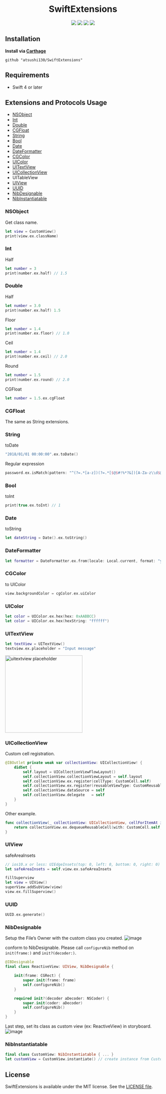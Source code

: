 <p align="center">
    <h1 align="center">SwiftExtensions</h1>
</p1>

<p align="center">
    <a href="https://github.com/atsushi130/SwiftExtensions.git"><img src="https://img.shields.io/badge/Swift-SwiftExtensions-3B5998.svg"></a> 
    <img src="https://img.shields.io/badge/Swift-4-ffac45.svg">
    <a href="./license"><img src="https://img.shields.io/badge/License-MIT-d94c32.svg"></a>
    <img src="https://img.shields.io/badge/Carthage-v1.0.3-7ec9d9.svg">
</p>

## Installation
**Install via [Carthage](https://github.com/Carthage/Carthage)**
```
github "atsushi130/SwiftExtensions"
```

## Requirements
- Swift 4 or later

## Extensions and Protocols Usage
- [NSObject](#nsobject)
- [Int](#int)
- [Double](#double)
- [CGFloat](#cgfloat)
- [String](#string)
- [Bool](#bool)
- [Date](#date)
- [DateFormatter](#dateformatter)
- [CGColor](#cgcolor)
- [UIColor](#uicolor)
- [UITextView](#uitextview)
- [UICollectionView](#uicollectionview)
- UITableView
- [UIView](#uiview)
- [UUID](#uuid)
- [NibDesignable](#nibdesignable)
- [NibInstantiatable](#nibinstantiatable)

### NSObject
Get class name.
```swift
let view = CustomView()
print(view.ex.className)
```

### Int
Half
```swift
let number = 3
print(number.ex.half) // 1.5
```

### Double
Half
```swift
let number = 3.0
print(number.ex.half) 1.5
```

Floor
```swift
let number = 1.4
print(number.ex.floor) // 1.0
```

Ceil
```swift
let number = 1.4
print(number.ex.ceil) // 2.0
```

Round
```swift
let number = 1.5
print(number.ex.round) // 2.0
```

CGFloat
```swift
let number = 1.5.ex.cgFloat
```

### CGFloat
The same as String extensions.

### String
toDate
```swift
"2018/01/01 00:00:00".ex.toDate()
```

Regular expression
```swift
password.ex.isMatch(pattern: "^(?=.*[a-z])(?=.*[$@$#!%*?&])[A-Za-z\\d$@$#!%*?&]{8,}$")
```

### Bool
toInt
```swift
print(true.ex.toInt) // 1
```

### Date
toString
```swift
let dateString = Date().ex.toString()
```

### DateFormatter
```swift
let formatter = DateFormatter.ex.from(locale: Local.current, format: "yyyy/MM/dd HH:mm:ss")
```

### CGColor
to UIColor
```swift
view.backgroundColor = cgColor.ex.uiColor
```

### UIColor
```swift
let color = UIColor.ex.hex(hex: 0xAABBCC)
let color = UIColor.ex.hex(hexString: "ffffff")
```

### UITextView
```swift
let textView = UITextView()
textview.ex.placeholder = "Input message"
```
<img width="250" alt="uitextview placeholder" src="https://user-images.githubusercontent.com/11363154/34513458-b9d00aa4-f0ab-11e7-9986-1d87ad01bb42.png">

### UICollectionView
Custom cell registration.
```swift
@IBOutlet private weak var collectionView: UICollectionView! {
    didSet {
        self.layout = UICollectionViewFlowLayout()
        self.collectionView.collectionViewLayout = self.layout
        self.collectionView.ex.register(cellType: CustomCell.self)
        self.collectionView.ex.register(reusableViewType: CustomReusableView.self)
        self.collectionView.dataSource = self
        self.collectionView.delegate   = self
    }
}
```

Other example.
```swift
func collectionView(_ collectionView: UICollectionView, cellForItemAt indexPath: IndexPath) -> UICollectionViewCell {
    return collectionView.ex.dequeueReusableCell(with: CustomCell.self, for: indexPath)
}
```

### UIView
safeAreaInsets
```swift
// ios10.x or less: UIEdgeInsets(top: 0, left: 0, bottom: 0, right: 0)
let safeAreaInsets = self.view.ex.safeAreaInsets
```

```swift
fillSuperview
let view = UIView()
superView.addSubView(view)
view.ex.fillSuperview()

```

### UUID
```swift
UUID.ex.generate()
```

### NibDesignable
Setup the File’s Owner with the custom class you created.
![image](https://user-images.githubusercontent.com/11363154/34498505-40ecd376-f045-11e7-9f54-6173a39248c3.png)

conform to NibDesignable. Please call `configureNib` method on `init(frame:)` and `init?(decoder:)`.
```swift
@IBDesignable
final class ReactiveView: UIView, NibDesignable {

    init(frame: CGRect) {
        super.init(frame: frame)
        self.configureNib()
    }

    required init?(decoder aDecoder: NSCoder) {
        super.init(coder: aDecoder)
        self.configureNib()
    }
}
```

Last step, set its class as custom view (ex: ReactiveView) in storyboard.
![image](https://user-images.githubusercontent.com/11363154/34498849-bfe3d174-f046-11e7-94b8-b7184dc2fe69.png)

### NibInstantiatable
```swift
final class CustomView: NibInstantiatable { ... }
let customView = CustomView.instantiate() // create instance from CustomView.Xib
```

## License
SwiftExtensions is available under the MIT license. See the [LICENSE file](https://github.com/atsushi130/SwiftExtensions/blob/master/license).
